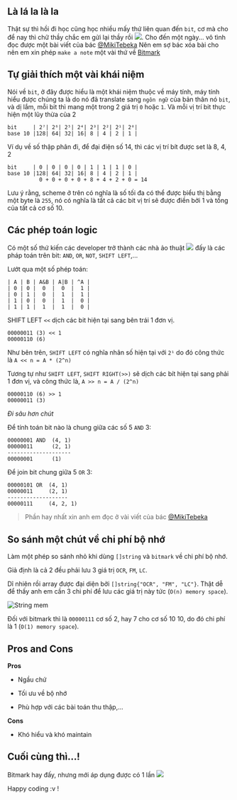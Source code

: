 [title]: <> (Bitmark hay này)

[description]: <> (Đi dạo trên internet ta thất một thứ cơ bản nhưng lại rất hay đấy chính là bit)

[date]: <> (2021-05-22)

[tags]: <> (optimise,bit)

## Là lá la là la

Thật sự thì hồi đi học cũng học nhiều mấy thứ liên quan đến `bit`, cơ mà cho để nay thì chữ thầy chắc em gửi lại 
thầy rồi <img src="https://cdn3.emoji.gg/emojis/2324-pepelaugh.png" class="emoji">. Cho đến một ngày...
vô tình đọc được một bài viết của bác [@MikiTebeka](https://www.ardanlabs.com/blog/2021/04/using-bitmasks-in-go.html)
Nên em sợ bác xóa bài cho nên em xin phép `make a note` một vài thứ về [Bitmark](https://en.wikipedia.org/wiki/Mask_(computing))

## Tự giải thích một vài khái niệm 

Nói về `bit`, ở đây được hiểu là một khái niệm thuộc về máy tính, máy tính hiểu được chúng ta là do nó đã translate sang
`ngôn ngữ` của bản thân nó `bit`, và dị lắm, mỗi bit thì mang một trong 2 giá trị `0` hoặc `1`.
Và mỗi vị trí bit thực hiện một lũy thừa của 2 

```text
bit     | 2⁷| 2⁶| 2⁵| 2⁴| 2³| 2²| 2¹| 2⁰|
base 10 |128| 64| 32| 16| 8 | 4 | 2 | 1 |
```

Ví dụ về số thập phân đi, để đại điện số 14, thì các vị trí bít được set là 8, 4, 2

```text
bit     | 0 | 0 | 0 | 0 | 1 | 1 | 1 | 0 |
base 10 |128| 64| 32| 16| 8 | 4 | 2 | 1 |
          0 + 0 + 0 + 0 + 8 + 4 + 2 + 0 = 14
```

Lưu ý rằng, scheme ở trên có nghĩa là số tối đa có thể được biểu thị bằng một byte là `255`, nó có nghĩa là tất cả các bit
vị trí sẽ được điền bởi 1 và tổng của tất cả cơ số 10.

## Các phép toán logic

Có một số thứ kiến các developer trở thành các nhà ảo thuật <img src="https://cdn3.emoji.gg/emojis/7694-pepe-fla.png" class="emoji"> đấy là các pháp toán trên bit: `AND`, `OR`, `NOT`, `SHIFT LEFT`,...

Lướt qua một số phép toán:

```text
| A | B | A&B | A|B | ^A |
| 0 | 0 |  0  |  0  |  1 |
| 0 | 1 |  0  |  1  |  1 |
| 1 | 0 |  0  |  1  |  0 |
| 1 | 1 |  1  |  1  |  0 |
```

SHIFT LEFT `<<` dịch các bit hiện tại sang bên trái 1 đơn vị.

```text
00000011 (3) << 1
00000110 (6)
```

Như bên trên, `SHIFT LEFT` có nghĩa nhân số hiện tại với `2¹`
do đó công thức là `A << n = A * (2^n)`

Tương tự như `SHIFT LEFT`, `SHIFT RIGHT(>>)` sẽ dịch các bít hiện tại sang phải 1 đơn vị, 
và công thức là, `A >> n = A / (2^n)`

```text
00000110 (6) >> 1
00000011 (3) 
```

*Đi sâu hơn chút*

Để tính toán bit nào là chung giữa các số 5 `AND` 3:

```text
00000001 AND  (4, 1)
00000011      (2, 1)
--------------------
00000001      (1)
```

Để join bit chung giữa 5 `OR` 3:

```text
00000101 OR  (4, 1)
00000011     (2, 1)
-------------------
00000111     (4, 2, 1)
```

> Phần hay nhất xin anh em đọc ở vài viết của bác [@MikiTebeka](https://www.ardanlabs.com/blog/2021/04/using-bitmasks-in-go.html)

## So sánh một chút về chi phí bộ nhớ

Làm một phép so sánh nhỏ khi dùng `[]string` và `bitmark` về chi phí bộ nhớ.

Giả định là cả 2 đều phải lưu 3 giá trị `OCR`, `FM`, `LC`.

Dĩ nhiên rồi array được đại diện bởi `[]string{"OCR", "FM", "LC"}`. Thật dễ để thấy anh em cần 3 chi phí để lưu các giá trị này
tức (`O(n) memory space`).

![String mem](../../../../../images/2021-05-22-bitmark/dsf.png)

Đối với bitmark thì là `00000111` cơ số 2, hay 7 cho cơ số 10 10, do đó chi phí là 1 (`O(1) memory space`).

## Pros and Cons

**Pros**

- Ngầu chứ

+ Tối ưu về bộ nhớ

* Phù hợp với các bài toán thu thập,...

**Cons**

- Khó hiểu và khó maintain

## Cuối cùng thì...!

Bitmark hay đấy, nhưng mới áp dụng được có 1 lần <img src="https://cdn3.emoji.gg/emojis/9529-pepe.png" class="emoji">

Happy coding :v !




